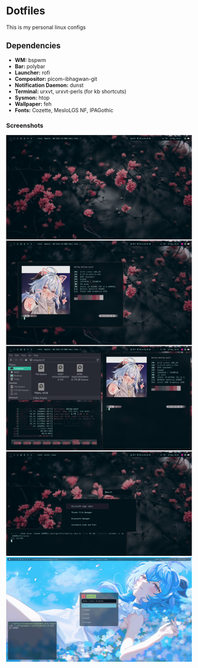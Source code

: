 # Dotfiles
This is my personal linux configs

## Dependencies

* **WM:** bspwm
* **Bar:** polybar
* **Launcher:** rofi
* **Compositor:** picom-ibhagwan-git
* **Notification Daemon:** dunst
* **Terminal:** urxvt, urxvt-perls (for kb shortcuts)
* **Sysmon:** htop
* **Wallpaper:** feh
* **Fonts:** Cozette, MesloLGS NF, IPAGothic

### Screenshots
![1](/screenshots/1.png)
![2](/screenshots/2.png)
![3](/screenshots/3.png)
![4](/screenshots/4.png)
![5](/screenshots/5.png)
